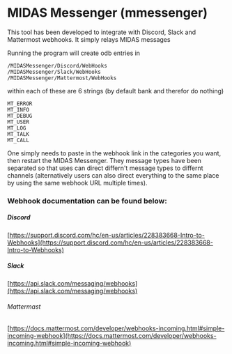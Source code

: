 
# MIDAS Messenger (mmessenger)

This tool has been developed to integrate with Discord, Slack and Mattermost webhooks. It simply relays MIDAS messages

Running the program will create odb entries in
```
/MIDASMessenger/Discord/WebHooks
/MIDASMessenger/Slack/WebHooks
/MIDASMessenger/Mattermost/WebHooks
```
within each of these are 6 strings (by default bank and therefor do nothing)
```
MT_ERROR
MT_INFO	
MT_DEBUG
MT_USER	
MT_LOG	
MT_TALK	
MT_CALL
```

One simply needs to paste in the webhook link in the categories you want, then restart the MIDAS Messenger. 
They message types have been separated so that uses can direct differn't message types to differnt channels (alternatively users can also direct everything to the same place by using the same webhook URL multiple times).

### Webhook documentation can be found below:

##### Discord
[https://support.discord.com/hc/en-us/articles/228383668-Intro-to-Webhooks](https://support.discord.com/hc/en-us/articles/228383668-Intro-to-Webhooks)

##### Slack
[https://api.slack.com/messaging/webhooks](https://api.slack.com/messaging/webhooks)

###### Mattermast
[https://docs.mattermost.com/developer/webhooks-incoming.html#simple-incoming-webhook](https://docs.mattermost.com/developer/webhooks-incoming.html#simple-incoming-webhook)


